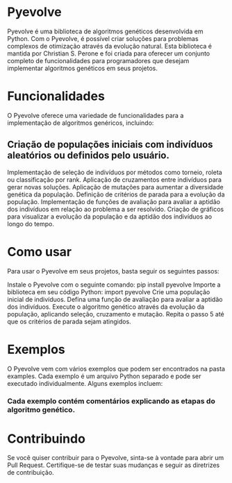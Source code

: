 # Pyevolve
Pyevolve é uma biblioteca de algoritmos genéticos desenvolvida em Python. Com o Pyevolve, é possível criar soluções para problemas complexos de otimização através da evolução natural. Esta biblioteca é mantida por Christian S. Perone e foi criada para oferecer um conjunto completo de funcionalidades para programadores que desejam implementar algoritmos genéticos em seus projetos.

# Funcionalidades
 O Pyevolve oferece uma variedade de funcionalidades para a implementação de algoritmos genéricos, incluindo:

## Criação de populações iniciais com indivíduos aleatórios ou definidos pelo usuário.
Implementação de seleção de indivíduos por métodos como torneio, roleta ou classificação por rank.
Aplicação de cruzamentos entre indivíduos para gerar novas soluções.
Aplicação de mutações para aumentar a diversidade genética da população.
Definição de critérios de parada para a evolução da população.
Implementação de funções de avaliação para avaliar a aptidão dos indivíduos em relação ao problema a ser resolvido.
Criação de gráficos para visualizar a evolução da população e da aptidão dos indivíduos ao longo do tempo.

# Como usar
Para usar o Pyevolve em seus projetos, basta seguir os seguintes passos:

Instale o Pyevolve com o seguinte comando: pip install pyevolve
Importe a biblioteca em seu código Python: import pyevolve
Crie uma população inicial de indivíduos.
Defina uma função de avaliação para avaliar a aptidão dos indivíduos.
Execute o algoritmo genético através da evolução da população, aplicando seleção, cruzamento e mutação.
Repita o passo 5 até que os critérios de parada sejam atingidos.

# Exemplos
O Pyevolve vem com vários exemplos que podem ser encontrados na pasta examples. Cada exemplo é um arquivo Python separado e pode ser executado individualmente. Alguns exemplos incluem:

### Cada exemplo contém comentários explicando as etapas do algoritmo genético.

# Contribuindo
Se você quiser contribuir para o Pyevolve, sinta-se à vontade para abrir um Pull Request. Certifique-se de testar suas mudanças e seguir as diretrizes de contribuição.
